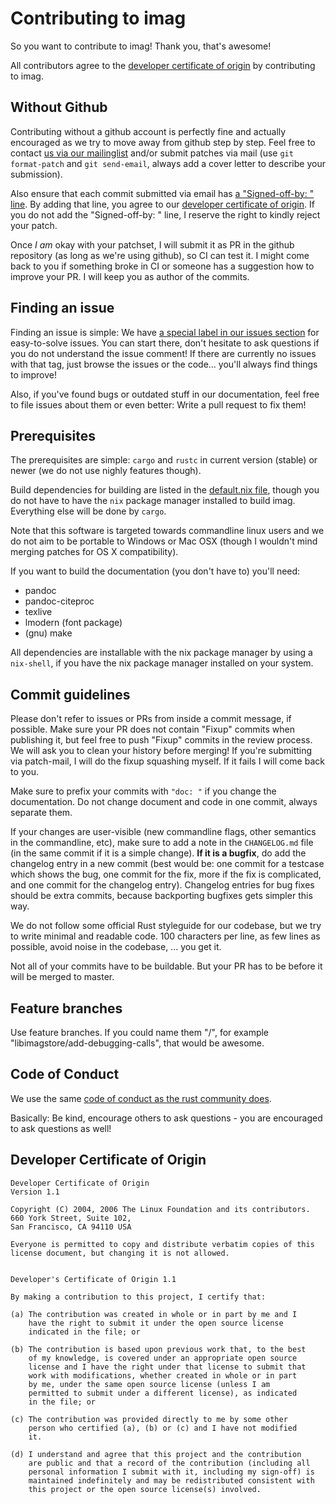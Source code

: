 # Contributing to imag

So you want to contribute to imag! Thank you, that's awesome!

All contributors agree to the
[developer certificate of origin](#developer-certificate-of-origin)
by contributing to imag.


## Without Github

Contributing without a github account is perfectly fine and actually encouraged
as we try to move away from github step by step.
Feel free to contact [us via our mailinglist](http://imag-pim.org/mailinglist/)
and/or submit patches via mail (use `git format-patch` and
`git send-email`, always add a cover letter to describe your submission).

Also ensure that each commit submitted via email has
[a "Signed-off-by: " line](https://stackoverflow.com/questions/1962094/what-is-the-sign-off-feature-in-git-for).
By adding that line, you agree to our
[developer certificate of origin](#developer-certificate-of-origin).
If you do not add the "Signed-off-by: " line, I reserve the right to kindly
reject your patch.

Once _I am_ okay with your patchset, I will
submit it as PR in the github repository (as long as we're using github),
so CI can test it.
I might come back to you if something broke in CI or someone has a suggestion
how to improve your PR. I will keep you as author of the commits.


## Finding an issue

Finding an issue is simple: We have
[a special label in our issues section](https://github.com/matthiasbeyer/imag/issues?q=is%3Aissue+is%3Aopen+label%3Acomplexity%2Feasy)
for easy-to-solve issues. You can start there, don't hesitate to ask questions
if you do not understand the issue comment!
If there are currently no issues with that tag, just browse the issues or the
code... you'll always find things to improve!

Also, if you've found bugs or outdated stuff in our documentation, feel free to
file issues about them or even better: Write a pull request to fix them!


## Prerequisites

The prerequisites are simple: `cargo` and `rustc` in current version (stable)
or newer (we do not use nighly features though).

Build dependencies for building are listed in the
[default.nix file](http://git.imag-pim.org/imag/tree/default.nix),
though you do not have to have the `nix` package manager installed to build
imag.
Everything else will be done by `cargo`.

Note that this software is targeted towards commandline linux users and we do
not aim to be portable to Windows or Mac OSX (though I wouldn't mind merging
patches for OS X compatibility).

If you want to build the documentation (you don't have to) you'll need:

* pandoc
* pandoc-citeproc
* texlive
* lmodern (font package)
* (gnu) make

All dependencies are installable with the nix package manager by using a
`nix-shell`, if you have the nix package manager installed on your system.


## Commit guidelines

Please don't refer to issues or PRs from inside a commit message, if possible.
Make sure your PR does not contain "Fixup" commits when publishing it, but feel
free to push "Fixup" commits in the review process. We will ask you to clean
your history before merging! If you're submitting via patch-mail, I will do the
fixup squashing myself. If it fails I will come back to you.

Make sure to prefix your commits with `"doc: "` if you change the documentation.
Do not change document and code in one commit, always separate them.

If your changes are user-visible (new commandline flags, other semantics in the
commandline, etc), make sure to add a note in the `CHANGELOG.md` file (in the
same commit if it is a simple change).
**If it is a bugfix**, do add the changelog entry in a new commit (best would
be: one commit for a testcase which shows the bug, one commit for the fix, more
if the fix is complicated, and one commit for the changelog entry).
Changelog entries for bug fixes should be extra commits, because backporting
bugfixes gets simpler this way.

We do not follow some official Rust styleguide for our codebase, but we try to
write minimal and readable code. 100 characters per line, as few lines as
possible, avoid noise in the codebase, ... you get it.

Not all of your commits have to be buildable. But your PR has to be before it
will be merged to master.


## Feature branches

Use feature branches. If you could name them "<module name>/<what you do>",
for example "libimagstore/add-debugging-calls", that would be awesome.


## Code of Conduct

We use the same
[code of conduct as the rust community does](https://www.rust-lang.org/conduct.html).

Basically: Be kind, encourage others to ask questions - you are encouraged to
ask questions as well!


## Developer Certificate of Origin

```
Developer Certificate of Origin
Version 1.1

Copyright (C) 2004, 2006 The Linux Foundation and its contributors.
660 York Street, Suite 102,
San Francisco, CA 94110 USA

Everyone is permitted to copy and distribute verbatim copies of this
license document, but changing it is not allowed.


Developer's Certificate of Origin 1.1

By making a contribution to this project, I certify that:

(a) The contribution was created in whole or in part by me and I
    have the right to submit it under the open source license
    indicated in the file; or

(b) The contribution is based upon previous work that, to the best
    of my knowledge, is covered under an appropriate open source
    license and I have the right under that license to submit that
    work with modifications, whether created in whole or in part
    by me, under the same open source license (unless I am
    permitted to submit under a different license), as indicated
    in the file; or

(c) The contribution was provided directly to me by some other
    person who certified (a), (b) or (c) and I have not modified
    it.

(d) I understand and agree that this project and the contribution
    are public and that a record of the contribution (including all
    personal information I submit with it, including my sign-off) is
    maintained indefinitely and may be redistributed consistent with
    this project or the open source license(s) involved.
```

